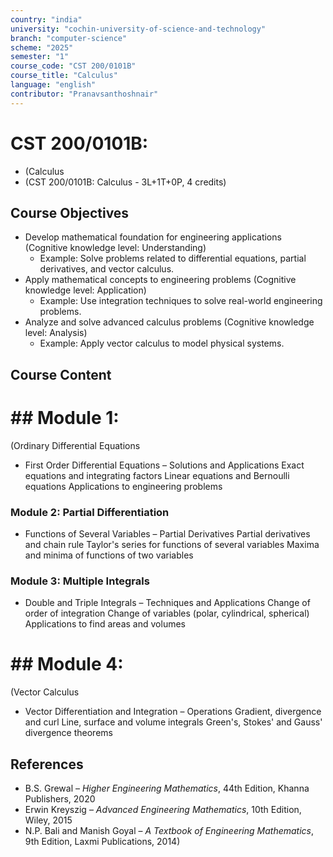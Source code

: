 ```yaml
---
country: "india"
university: "cochin-university-of-science-and-technology"
branch: "computer-science"
scheme: "2025"
semester: "1"
course_code: "CST 200/0101B"
course_title: "Calculus"
language: "english"
contributor: "Pranavsanthoshnair"
---
```


# CST 200/0101B: 
  - (Calculus
  - (CST 200/0101B: Calculus - 3L+1T+0P, 4 credits)
## Course Objectives

* Develop mathematical foundation for engineering applications (Cognitive knowledge level: Understanding)
    - Example: Solve problems related to differential equations, partial derivatives, and vector calculus.
* Apply mathematical concepts to engineering problems (Cognitive knowledge level: Application)
    - Example: Use integration techniques to solve real-world engineering problems.
* Analyze and solve advanced calculus problems (Cognitive knowledge level: Analysis)
    - Example: Apply vector calculus to model physical systems.

## Course Content
# ## Module 1:
  (Ordinary Differential Equations

* First Order Differential Equations – Solutions and Applications
  Exact equations and integrating factors
  Linear equations and Bernoulli equations
  Applications to engineering problems

### Module 2: Partial Differentiation
* Functions of Several Variables – Partial Derivatives
  Partial derivatives and chain rule
  Taylor's series for functions of several variables
  Maxima and minima of functions of two variables

### Module 3: Multiple Integrals
* Double and Triple Integrals – Techniques and Applications
  Change of order of integration
  Change of variables (polar, cylindrical, spherical)
  Applications to find areas and volumes

# ## Module 4:
  (Vector Calculus

* Vector Differentiation and Integration – Operations
  Gradient, divergence and curl
  Line, surface and volume integrals
  Green's, Stokes' and Gauss' divergence theorems

## References

* B.S. Grewal – *Higher Engineering Mathematics*, 44th Edition, Khanna Publishers, 2020
* Erwin Kreyszig – *Advanced Engineering Mathematics*, 10th Edition, Wiley, 2015
* N.P. Bali and Manish Goyal – *A Textbook of Engineering Mathematics*, 9th Edition, Laxmi Publications, 2014)
